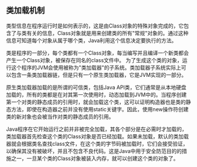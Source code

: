 ## 类加载机制 ##

类型信息在程序运行时是如何表示的，这是由Class对象的特殊对象完成的，它包含了与类有关的信息，Class对象就是用来创建类的所有"常规"对象的。通过这种信息可知道每个对象从属于哪个类，Java利用这个信息决定要执行的方法。

类是程序的一部分，每个类都有一个Class对象，每当编写并且编译一个新类都会产生一个Class对象，被保存在同名的class文件中。
为了生成这个类的对象，运行这个程序的JVM会使用被称为"类加载器"的子系统。类加载器子系统实际上可以包含一条类加载器链，但是只有一个原生类加载器，它是JVM实现的一部分。

原生类加载器加载的是所谓的可信类，包括Java API类，它们通常是从本地硬盘加载的，所有的类都是在对其第一次使用时，动态加载到JVM中的。当程序创建第一个对类的静态成员的引用时，就会加载这个类，这可以证明构造器也是类的静态方法，即使在构造器之前并没有使用static关键字。因此，使用new操作符创建类的新对象也会被当作对类的静态成员的引用。

Java程序在它开始运行之前并非被完全加载，其各个部分是在必需时才加载的，类加载器首先检查这个类的Class对象是否已经加载。如果未加载，默认的类加载器就会根据类名查找class文件，在这个类的字节码被加载时，它们会接受验证，以确保其没有被破坏，并且不包含不良代码。这是Java中用于安全防范目的的措施之一，一旦某个类的Class对象被装入内存，就可以创建这个类的对象了。
